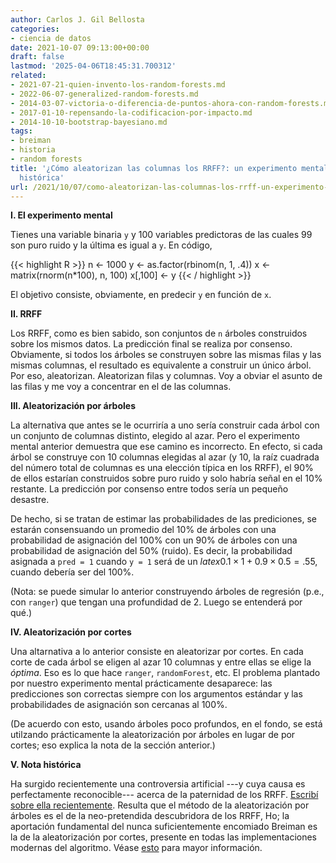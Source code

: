 ```yaml
---
author: Carlos J. Gil Bellosta
categories:
- ciencia de datos
date: 2021-10-07 09:13:00+00:00
draft: false
lastmod: '2025-04-06T18:45:31.700312'
related:
- 2021-07-21-quien-invento-los-random-forests.md
- 2022-06-07-generalized-random-forests.md
- 2014-03-07-victoria-o-diferencia-de-puntos-ahora-con-random-forests.md
- 2017-01-10-repensando-la-codificacion-por-impacto.md
- 2014-10-10-bootstrap-bayesiano.md
tags:
- breiman
- historia
- random forests
title: '¿Cómo aleatorizan las columnas los RRFF?: un experimento mental y una coda
  histórica'
url: /2021/10/07/como-aleatorizan-las-columnas-los-rrff-un-experimento-mental-y-una-coda-historica/
---
```


**I. El experimento mental**

Tienes una variable binaria `y` y 100 variables predictoras de las cuales 99 son puro ruido y la última es igual a `y`. En código,

{{< highlight R >}}
n <- 1000
y <- as.factor(rbinom(n, 1, .4))
x <- matrix(rnorm(n*100), n, 100)
x[,100] <- y
{{< / highlight >}}

El objetivo consiste, obviamente, en predecir `y` en función de `x`.

**II. RRFF**

Los RRFF, como es bien sabido, son conjuntos de `n` árboles construidos sobre los mismos datos. La predicción final se realiza por consenso. Obviamente, si todos los árboles se construyen sobre las mismas filas y las mismas columnas, el resultado es equivalente a construir un único árbol. Por eso, aleatorizan. Aleatorizan filas y columnas. Voy a obviar el asunto de las filas y me voy a concentrar en el de las columnas.

**III. Aleatorización por árboles**

La alternativa que antes se le ocurriría a uno sería construir cada árbol con un conjunto de columnas distinto, elegido al azar. Pero el experimento mental anterior demuestra que ese camino es incorrecto. En efecto, si cada árbol se construye con 10 columnas elegidas al azar (y 10, la raíz cuadrada del número total de columnas es una elección típica en los RRFF), el 90% de ellos estarían construidos sobre puro ruido y solo habría señal en el 10% restante. La predicción por consenso entre todos sería un pequeño desastre.

De hecho, si se tratan de estimar las probabilidades de las prediciones, se estarán consensuando un promedio del 10% de árboles con una probabilidad de asignación del 100% con un 90% de árboles con una probabilidad de asignación del 50% (ruido). Es decir, la probabilidad asignada a `pred = 1` cuando `y = 1` será de un $latex 0.1 \times 1 + 0.9 \times 0.5 = .55$, cuando debería ser del 100%.

(Nota: se puede simular lo anterior construyendo árboles de regresión (p.e., con `ranger`) que tengan una profundidad de 2. Luego se entenderá por qué.)

**IV. Aleatorización por cortes**

Una altarnativa a lo anterior consiste en aleatorizar por cortes. En cada corte de cada árbol se eligen al azar 10 columnas y entre ellas se elige la _óptima_. Eso es lo que hace `ranger`, `randomForest`, etc. El problema plantado por nuestro experimento mental prácticamente desaparece: las predicciones son correctas siempre con los argumentos estándar y las probabilidades de asignación son cercanas al 100%.

(De acuerdo con esto, usando árboles poco profundos, en el fondo, se está utilzando prácticamente la aleatorización por árboles en lugar de por cortes; eso explica la nota de la sección anterior.)

**V. Nota histórica**

Ha surgido recientemente una controversia artificial ---y cuya causa es perfectamente reconocible--- acerca de la paternidad de los RRFF. [Escribí  sobre ella recientemente](https://www.datanalytics.com/2021/07/21/quien-invento-los-random-forests/). Resulta que el método de la aleatorización por árboles es el de la neo-pretendida descubridora de los RRFF, Ho; la aportación fundamental del nunca suficientemente encomiado Breiman es la de la aleatorización por cortes, presente en todas las implementaciones modernas del algoritmo. Véase [esto](https://sebastianraschka.com/faq/docs/random-forest-feature-subsets.html) para mayor información.